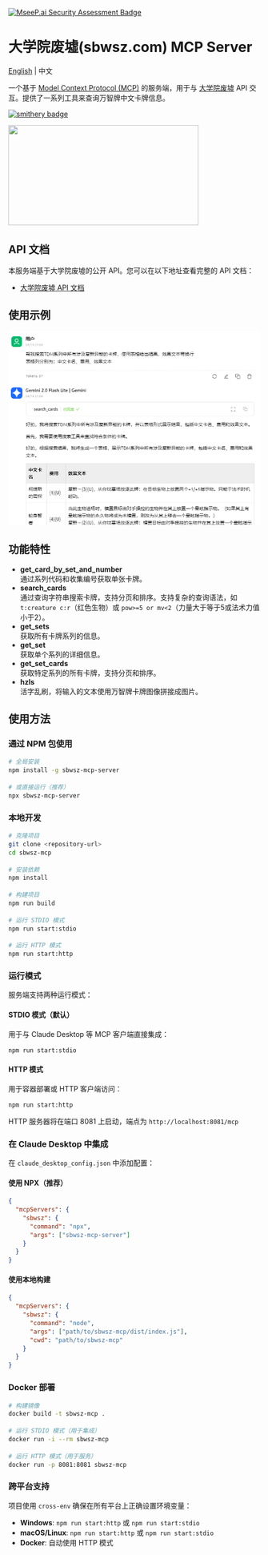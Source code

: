 [![MseeP.ai Security Assessment Badge](https://mseep.net/pr/lieyanqzu-sbwsz-mcp-badge.png)](https://mseep.ai/app/lieyanqzu-sbwsz-mcp)

# 大学院废墟(sbwsz.com) MCP Server

[English](README/README.en.md) | 中文

一个基于 [Model Context Protocol (MCP)](https://modelcontextprotocol.io/) 的服务端，用于与 [大学院废墟](https://sbwsz.com/) API 交互。提供了一系列工具来查询万智牌中文卡牌信息。

[![smithery badge](https://smithery.ai/badge/@lieyanqzu/sbwsz-mcp)](https://smithery.ai/server/@lieyanqzu/sbwsz-mcp)

<a href="https://glama.ai/mcp/servers/@lieyanqzu/sbwsz-mcp">
  <img width="380" height="200" src="https://glama.ai/mcp/servers/@lieyanqzu/sbwsz-mcp/badge" />
</a>

## API 文档

本服务端基于大学院废墟的公开 API。您可以在以下地址查看完整的 API 文档：

- [大学院废墟 API 文档](https://new.sbwsz.com/api/v1/docs)


## 使用示例

![使用示例](README/use_case.png)

## 功能特性

- **get_card_by_set_and_number**  
  通过系列代码和收集编号获取单张卡牌。
- **search_cards**  
  通过查询字符串搜索卡牌，支持分页和排序。支持复杂的查询语法，如 `t:creature c:r`（红色生物）或 `pow>=5 or mv<2`（力量大于等于5或法术力值小于2）。
- **get_sets**  
  获取所有卡牌系列的信息。
- **get_set**  
  获取单个系列的详细信息。
- **get_set_cards**  
  获取特定系列的所有卡牌，支持分页和排序。
- **hzls**  
  活字乱刷，将输入的文本使用万智牌卡牌图像拼接成图片。

## 使用方法

### 通过 NPM 包使用

```bash
# 全局安装
npm install -g sbwsz-mcp-server

# 或直接运行（推荐）
npx sbwsz-mcp-server
```

### 本地开发

```bash
# 克隆项目
git clone <repository-url>
cd sbwsz-mcp

# 安装依赖
npm install

# 构建项目
npm run build

# 运行 STDIO 模式
npm run start:stdio

# 运行 HTTP 模式
npm run start:http
```

### 运行模式

服务端支持两种运行模式：

#### STDIO 模式（默认）
用于与 Claude Desktop 等 MCP 客户端直接集成：

```bash
npm run start:stdio
```

#### HTTP 模式
用于容器部署或 HTTP 客户端访问：

```bash
npm run start:http
```

HTTP 服务器将在端口 8081 上启动，端点为 `http://localhost:8081/mcp`

### 在 Claude Desktop 中集成

在 `claude_desktop_config.json` 中添加配置：

#### 使用 NPX（推荐）
```json
{
  "mcpServers": {
    "sbwsz": {
      "command": "npx",
      "args": ["sbwsz-mcp-server"]
    }
  }
}
```

#### 使用本地构建
```json
{
  "mcpServers": {
    "sbwsz": {
      "command": "node",
      "args": ["path/to/sbwsz-mcp/dist/index.js"],
      "cwd": "path/to/sbwsz-mcp"
    }
  }
}
```

### Docker 部署

```bash
# 构建镜像
docker build -t sbwsz-mcp .

# 运行 STDIO 模式（用于集成）
docker run -i --rm sbwsz-mcp

# 运行 HTTP 模式（用于服务）
docker run -p 8081:8081 sbwsz-mcp
```

### 跨平台支持

项目使用 `cross-env` 确保在所有平台上正确设置环境变量：

- **Windows**: `npm run start:http` 或 `npm run start:stdio`
- **macOS/Linux**: `npm run start:http` 或 `npm run start:stdio`
- **Docker**: 自动使用 HTTP 模式
